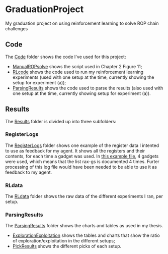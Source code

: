 # GraduationProject
My graduation project on using reinforcement learning to solve ROP chain challenges


## Code
The [Code](Code/) folder shows the code I've used for this project:
 - [ManualROPsolve](Code/ManualROPsolve.py) shows the script used in Chapter 2 Figure 11;
 - [RLcode](Code/RLcode.py) shows the code used to run my reinforcement learning experiments (used with one setup at the time, currently showing the setup for experiment (a));
  - [ParsingResults](Code/ParsingResults.py) shows the code used to parse the results (also used with one setup at the time, currently showing setup for experiment (a)).

## Results
The [Results](Results/) folder is divided up into three subfolders:

### RegisterLogs
The [RegisterLogs](Results/RegisterLogs) folder shows one example of the register data I intented to use as feedback for my agent. It shows all the registers and their contents, for each time a gadget was used. In [this example file](Results/RegisterLogs/logcommands499.txt), 4 gadgets were used, which means that the list rax-gs is documented 4 times. Furter processing of this log file would have been needed to be able to use it as feedback to my agent.

### RLdata
The [RLdata](Results/RLdata) folder shows the raw data of the different experiments I ran, per setup. 

### ParsingResults
The [ParsingResults](Results/ParsingResults) folder shows the charts and tables as used in my thesis.
- [ExplorationExploitation](Results/ParsingResults/ExplorationExploitation) shows the tables and charts that show the ratio of exploration/exploitation in the different setups;
- [PickResults](Results/ParsingResults/PickResults) shows the different picks of each setup.